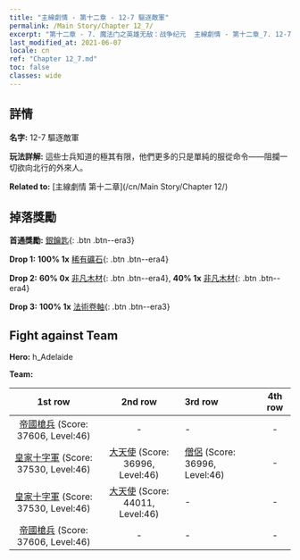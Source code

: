 ```yaml
---
title: "主線劇情 - 第十二章 - 12-7 驅逐敵軍"
permalink: /Main Story/Chapter 12_7/
excerpt: "第十二章 - 7. 魔法门之英雄无敌：战争纪元  主線劇情 - 第十二章_7. 12-7 驅逐敵軍"
last_modified_at: 2021-06-07
locale: cn
ref: "Chapter 12_7.md"
toc: false
classes: wide
---
```


## 詳情

 **名字:** 12-7 驅逐敵軍

 **玩法詳解:** 這些士兵知道的極其有限，他們更多的只是單純的服從命令——阻攔一切欲向北行的外來人。

 **Related to:** [主線劇情 第十二章](/cn/Main Story/Chapter 12/)

## 掉落獎勵

 **首通獎勵:** [銀鑰匙](/cn/Items/con_693/){: .btn .btn--era3}

 **Drop 1:** **100% 1x** [稀有礦石](/cn/Items/mat_40/){: .btn .btn--era4}

 **Drop 2:** **60% 0x** [非凡木材](/cn/Items/mat_34/){: .btn .btn--era4}, **40% 1x** [非凡木材](/cn/Items/mat_34/){: .btn .btn--era4}

 **Drop 3:** **100% 1x** [法術卷軸](/cn/Items/con_694/){: .btn .btn--era3}


## Fight against Team
 **Hero:** h_Adelaide

 **Team:**


  | 1st row | 2nd row | 3rd row | 4th row |
  |:----:|:----:|:----|:----:|
  | [帝國槍兵](/cn/units/Pikeman/) (Score: 37606, Level:46)  | - | - | - |
  | [皇家十字軍](/cn/units/Swordsman/) (Score: 37530, Level:46)  | [大天使](/cn/units/Angel/) (Score: 36996, Level:46)  | [僧侶](/cn/units/Monk/) (Score: 36996, Level:46)  | - |
  | [皇家十字軍](/cn/units/Swordsman/) (Score: 37530, Level:46)  | [大天使](/cn/units/Angel/) (Score: 44011, Level:46)  | - | - |
  | [帝國槍兵](/cn/units/Pikeman/) (Score: 37606, Level:46)  | - | - | - |


